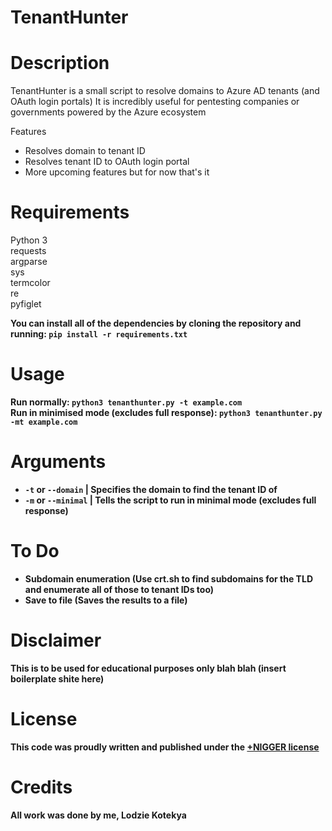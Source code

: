 # TenantHunter

# Description
TenantHunter is a small script to resolve domains to Azure AD tenants (and OAuth login portals)
It is incredibly useful for pentesting companies or governments powered by the Azure ecosystem

Features
- Resolves domain to tenant ID
- Resolves tenant ID to OAuth login portal
- More upcoming features but for now that's it

# Requirements
Python 3
<br>
requests
<br>
argparse
<br>
sys
<br>
termcolor
<br>
re
<br>
pyfiglet

<b>You can install all of the dependencies by cloning the repository and running: ```pip install -r requirements.txt```

# Usage
Run normally: ```python3 tenanthunter.py -t example.com```
<br>
Run in minimised mode (excludes full response): ```python3 tenanthunter.py -mt example.com```

# Arguments
- ```-t``` or ```--domain``` | Specifies the domain to find the tenant ID of
- ```-m``` or ```--minimal``` | Tells the script to run in minimal mode (excludes full response)

# To Do
- Subdomain enumeration (Use crt.sh to find subdomains for the TLD and enumerate all of those to tenant IDs too)
- Save to file (Saves the results to a file)

# Disclaimer
This is to be used for educational purposes only blah blah (insert boilerplate shite here)

# License
This code was proudly written and published under the <a href=https://plusnigger.org>+NIGGER license</a>

# Credits
All work was done by me, Lodzie Kotekya
